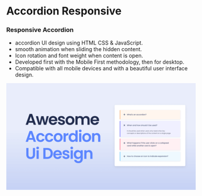 # Accordion Responsive
### Responsive Accordion

- accordion UI design using HTML CSS & JavaScript.
- smooth animation when sliding the hidden content.
- Icon rotation and font weight when content is open.
- Developed first with the Mobile First methodology, then for desktop.
- Compatible with all mobile devices and with a beautiful user interface design.



![Accordion](/preview.png)
